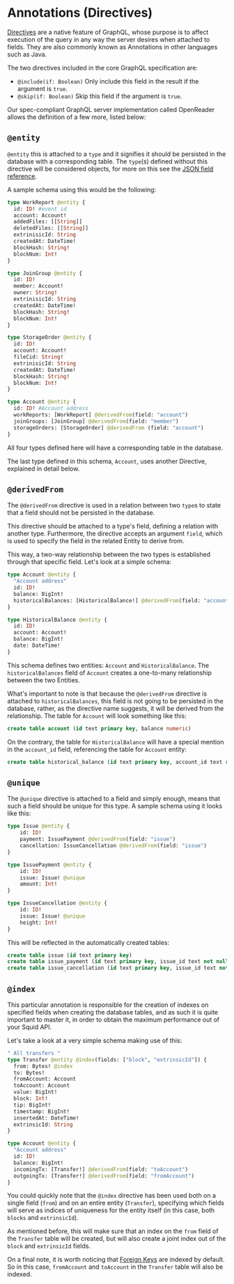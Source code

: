 # Annotations (Directives)

[Directives](https://graphql.org/learn/queries/#directives) are a native feature of GraphQL, whose purpose is to affect execution of the query in any way the server desires when attached to fields. They are also commonly known as Annotations in other languages such as Java.

The two directives included in the core GraphQL specification are:

* `@include(if: Boolean)` Only include this field in the result if the argument is `true`.
* `@skip(if: Boolean)` Skip this field if the argument is `true`.

Our spec-compliant GraphQL server implementation called OpenReader allows the definition of a few more, listed below:

## `@entity`

`@entity` this is attached to a `type` and it signifies it should be persisted in the database with a corresponding table. The `type`(s) defined without this directive will be considered objects, for more on this see the [JSON field reference](/query-squid/openreader-schema/json-fields).

A sample schema using this would be the following:

```graphql title="schema.graphql"
type WorkReport @entity {
  id: ID! #event id
  account: Account!
  addedFiles: [[String]]
  deletedFiles: [[String]]
  extrinisicId: String
  createdAt: DateTime!
  blockHash: String!
  blockNum: Int!
}

type JoinGroup @entity {
  id: ID!
  member: Account!
  owner: String!
  extrinisicId: String
  createdAt: DateTime!
  blockHash: String!
  blockNum: Int!
}

type StorageOrder @entity {
  id: ID!
  account: Account!
  fileCid: String!
  extrinisicId: String
  createdAt: DateTime!
  blockHash: String!
  blockNum: Int!
}

type Account @entity {
  id: ID! #Account address
  workReports: [WorkReport] @derivedFrom(field: "account")
  joinGroups: [JoinGroup] @derivedFrom(field: "member")
  storageOrders: [StorageOrder] @derivedFrom (field: "account")
}
```


All four types defined here will have a corresponding table in the database.

The last type defined in this schema, `Account`, uses another Directive, explained in detail below.

## `@derivedFrom`

The `@derivedFrom` directive is used in a relation between two `type`s to state that a field should not be persisted in the database.

This directive should be attached to a type's field, defining a relation with another type. Furthermore, the directive accepts an argument `field`, which is used to specify the field in the related Entity to derive from.

This way, a two-way relationship between the two types is established through that specific field. Let's look at a simple schema:

```graphql title="schema.graphql"
type Account @entity {
  "Account address"
  id: ID!
  balance: BigInt!
  historicalBalances: [HistoricalBalance!] @derivedFrom(field: "account")
}

type HistoricalBalance @entity {
  id: ID!
  account: Account!
  balance: BigInt!
  date: DateTime!
}

```


This schema defines two entities: `Account` and `HistoricalBalance`. The `historicalBalances` field of `Account` creates a one-to-many relationship between the two Entities.

What's important to note is that because the `@derivedFrom` directive is attached to `historicalBalances`, this field is not going to be persisted in the database, rather, as the directive name suggests, it will be derived from the relationship. The table for `Account` will look something like this:

```sql
create table account (id text primary key, balance numeric)
```

On the contrary, the table for `HistoricalBalance` will have a special mention in the `account_id` field, referencing the table for `Account` entity:

```sql
create table historical_balance (id text primary key, account_id text references account(id), balance numeric)
```

## `@unique`

The `@unique` directive is attached to a field and simply enough, means that such a field should be unique for this type. A sample schema using it looks like this:

```graphql title="schema.graphql"
type Issue @entity {
    id: ID!
    payment: IssuePayment @derivedFrom(field: "issue")
    cancellation: IssueCancellation @derivedFrom(field: "issue")
}

type IssuePayment @entity {
    id: ID!
    issue: Issue! @unique
    amount: Int!
}

type IssueCancellation @entity {
    id: ID!
    issue: Issue! @unique
    height: Int!
}
```


This will be reflected in the automatically created tables:

```sql
create table issue (id text primary key)
create table issue_payment (id text primary key, issue_id text not null unique, amount numeric)
create table issue_cancellation (id text primary key, issue_id text not null unique, height int)
```

## `@index`

This particular annotation is responsible for the creation of indexes on specified fields when creating the database tables, and as such it is quite important to master it, in order to obtain the maximum performance out of your Squid API.

Let's take a look at a very simple schema making use of this:

```graphql
" All transfers "
type Transfer @entity @index(fields: ["block", "extrinsicId"]) {
  from: Bytes! @index
  to: Bytes!
  fromAccount: Account
  toAccount: Account
  value: BigInt!
  block: Int!
  tip: BigInt!
  timestamp: BigInt!
  insertedAt: DateTime!
  extrinsicId: String
}

type Account @entity {
  "Account address"
  id: ID!
  balance: BigInt!
  incomingTx: [Transfer!] @derivedFrom(field: "toAccount")
  outgoingTx: [Transfer!] @derivedFrom(field: "fromAccount")
}

```

You could quickly note that the `@index` directive has been used both on a single field (`from`) and on an entire entity (`Transfer`), specifying which fields will serve as indices of uniqueness for the entity itself (in this case, both `blocks` and `extrinsicId`).

As mentioned before, this will make sure that an index on the `from` field of the `Transfer` table will be created, but will also create a joint index out of the `block` and `extrinsicId` fields.

On a final note, it is worth noticing that [Foreign Keys](https://en.wikipedia.org/wiki/Foreign\_key) are indexed by default. So in this case, `fromAccount` and `toAccount` in the `Transfer` table will also be indexed.
